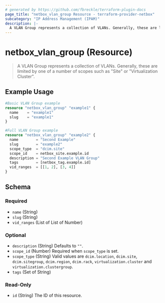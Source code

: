 ```yaml
---
# generated by https://github.com/fbreckle/terraform-plugin-docs
page_title: "netbox_vlan_group Resource - terraform-provider-netbox"
subcategory: "IP Address Management (IPAM)"
description: |-
  A VLAN Group represents a collection of VLANs. Generally, these are limited by one of a number of scopes such as "Site" or "Virtualization Cluster".
---
```


# netbox_vlan_group (Resource)

> A VLAN Group represents a collection of VLANs. Generally, these are limited by one of a number of scopes such as "Site" or "Virtualization Cluster".

## Example Usage

```terraform
#Basic VLAN Group example
resource "netbox_vlan_group" "example1" {
  name    = "example1"
  slug    = "example1"
}

#Full VLAN Group example
resource "netbox_vlan_group" "example2" {
  name        = "Second Example"
  slug        = "example2"
  scope_type  = "dcim.site"
  scope_id    = netbox_site.example.id
  description = "Second Example VLAN Group"
  tags        = [netbox_tag.example.id]
  vid_ranges  = [[1, 2], [3, 4]]
}
```

<!-- schema generated by tfplugindocs -->
## Schema

### Required

- `name` (String)
- `slug` (String)
- `vid_ranges` (List of List of Number)

### Optional

- `description` (String) Defaults to `""`.
- `scope_id` (Number) Required when `scope_type` is set.
- `scope_type` (String) Valid values are `dcim.location`, `dcim.site`, `dcim.sitegroup`, `dcim.region`, `dcim.rack`, `virtualization.cluster` and `virtualization.clustergroup`.
- `tags` (Set of String)

### Read-Only

- `id` (String) The ID of this resource.


